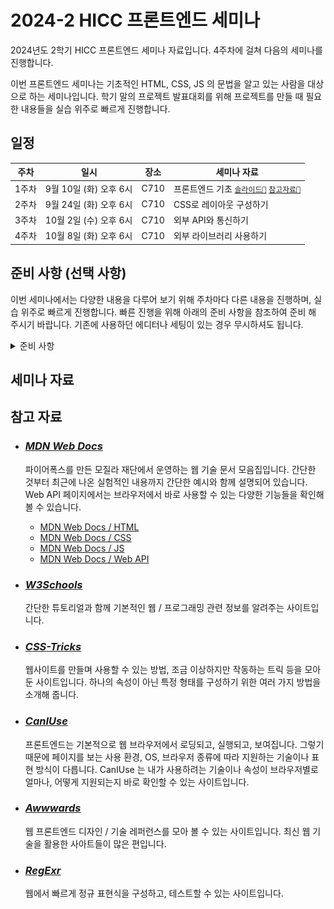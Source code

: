 # 2024-2 HICC 프론트엔드 세미나

2024년도 2학기 HICC 프론트엔드 세미나 자료입니다. 4주차에 걸쳐 다음의 세미나를 진행합니다.

이번 프론트엔드 세미나는 기초적인 HTML, CSS, JS 의 문법을 알고 있는 사람을 대상으로 하는 세미나입니다. 학기 말의 프로젝트 발표대회를 위해 프로젝트를 만들 때 필요한 내용들을 실습 위주로 빠르게 진행합니다.

## 일정

| 주차  | 일시                   | 장소 | 세미나 자료                                                        |
| ----- | ---------------------- | ---- | ------------------------------------------------------------------ |
| 1주차 | 9월 10일 (화) 오후 6시 | C710 | 프론트엔드 기초 [`슬라이드📄`](L1/L1.pdf) [`참고자료📄`](L1/L1.md) |
| 2주차 | 9월 24일 (화) 오후 6시 | C710 | CSS로 레이아웃 구성하기                                            |
| 3주차 | 10월 2일 (수) 오후 6시 | C710 | 외부 API와 통신하기                                                |
| 4주차 | 10월 8일 (화) 오후 6시 | C710 | 외부 라이브러리 사용하기                                           |

## 준비 사항 (선택 사항)

이번 세미나에서는 다양한 내용을 다루어 보기 위해 주차마다 다른 내용을 진행하며, 실습 위주로 빠르게 진행합니다. 빠른 진행을 위해 아래의 준비 사항을 참조하여 준비 해 주시기 바랍니다. 기존에 사용하던 에디터나 세팅이 있는 경우 무시하셔도 됩니다.

<details>

<summary>준비 사항</summary>

### 1. VS Code 설치

이번 프론트엔드 세미나에서는 VS Code를 사용합니다. 사용할 컴퓨터에 VS Code가 설치되어 있지 않은 경우, [VS Code 공식 홈페이지](https://code.visualstudio.com/)에서 다운로드 후 설치합니다.

### 2. Prettier 설치

VS Code에는 텍스트 에티터에 여러 가지 기능을 추가할 수 있는 확장 프로그램이 있습니다. 이번 세미나에서는 Prettier 라는 코드 정렬 확장 프로그램을 사용하여 누구나 같은 코드 스타일로 코드가 작성될 수 있도록 하여, 탭이나 정렬 스타일로 인해 실습 시 코드를 잘 읽지 못하게 되는 것을 방지하고자 합니다.

- 2.1. Prettier 설치하기
  ![Prettier 설치하기](embeds/setup1.png)
  VS Code 좌측의 확장 프로그램 탭을 눌러 들어갑니다. Prettier를 검색한 후 `설치` 버튼을 눌러 설치합니다.

- 2.2. 설정 열기
  ![설정 열기](embeds/setup2.png)
  VS Code 좌측 아래의 설정 탭을 누른 후 설정에 들어갑니다.

- 2.3. 기본 코드 정렬 설정하기
  ![기본 코드 정렬 설정하기](embeds/setup3.png)
  설정 탭의 상단 검색창에 `format` 을 검색한 후 `Editor: Default Formatter` 설정을 Prettier 확장 프로그램으로 선택 해 줍니다.

  ![설정 열기](embeds/setup4.png)
  다음 `Editor: Format on Save` 를 체크하여 파일을 저장할 때마다 자동으로 코드 정렬이 이루어지도록 합니다.

</details>

## 세미나 자료

## 참고 자료

- ### [_MDN Web Docs_](https://developer.mozilla.org/ko/)

  파이어폭스를 만든 모질라 재단에서 운영하는 웹 기술 문서 모음집입니다. 간단한 것부터 최근에 나온 실험적인 내용까지 간단한 예시와 함께 설명되어 있습니다. Web API 페이지에서는 브라우저에서 바로 사용할 수 있는 다양한 기능들을 확인해 볼 수 있습니다.

  - [MDN Web Docs / HTML](https://developer.mozilla.org/ko/docs/Web/HTML)
  - [MDN Web Docs / CSS](https://developer.mozilla.org/ko/docs/Web/CSS)
  - [MDN Web Docs / JS](https://developer.mozilla.org/ko/docs/Web/JavaScript)
  - [MDN Web Docs / Web API](https://developer.mozilla.org/ko/docs/Web/API)

- ### [_W3Schools_](https://www.w3schools.com/)

  간단한 튜토리얼과 함께 기본적인 웹 / 프로그래밍 관련 정보를 알려주는 사이트입니다.

- ### [_CSS-Tricks_](https://css-tricks.com/)

  웹사이트를 만들며 사용할 수 있는 방법, 조금 이상하지만 작동하는 트릭 등을 모아둔 사이트입니다. 하나의 속성이 아닌 특정 형태를 구성하기 위한 여러 가지 방법을 소개해 줍니다.

- ### [_CanIUse_](https://caniuse.com/)

  프론트엔드는 기본적으로 웹 브라우저에서 로딩되고, 실행되고, 보여집니다. 그렇기 때문에 페이지를 보는 사용 환경, OS, 브라우저 종류에 따라 지원하는 기술이나 표현 방식이 다릅니다. CanIUse 는 내가 사용하려는 기술이나 속성이 브라우저별로 얼마나, 어떻게 지원되는지 바로 확인할 수 있는 사이트입니다.

- ### [_Awwwards_](https://www.awwwards.com/)

  웹 프론트엔드 디자인 / 기술 레퍼런스를 모아 볼 수 있는 사이트입니다. 최신 웹 기술을 활용한 사아트들이 많은 편입니다.

- ### [_RegExr_](https://regexr.com/)

  웹에서 빠르게 정규 표현식을 구성하고, 테스트할 수 있는 사이트입니다.
